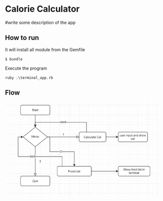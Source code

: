 # Calorie Calculator

#write some description of the app

## How to run

It will install all module from the Gemfile

```
$ bundle

```

Execute the program

```
ruby .\terminal_app.rb

```

## Flow

![](https://github.com/passionatedevops/calorieCal/blob/master/images/Flow.JPG)
